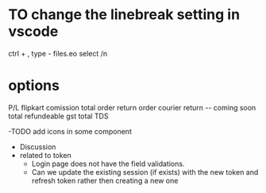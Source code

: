 # TO change the linebreak setting in vscode

ctrl + ,
type - files.eo
select /n

# options

P/L
flipkart comission
total order
return order
courier return
-- coming soon
total refundeable gst
total TDS

-TODO
add icons in some component

- Discussion
- related to token
  - Login page does not have the field validations.
  - Can we update the existing session (if exists) with the new token and refresh token rather then creating a new one

